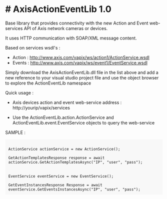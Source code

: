 <H1># AxisActionEventLib 1.0</H1>

Base library that provides connectivity with the new Action and Event web-services API of Axis network cameras or devices.

It uses HTTP communication with SOAP/XML message content.

Based on services wsdl's :

- Action : http://www.axis.com/vapix/ws/action1/ActionService.wsdl
- Events : http://www.axis.com/vapix/ws/event1/EventService.wsdl

Simply download the AxisActionEventLib.dll file in the list above and add a new reference to your visual studio project file and use the object browser to explore the ActionEventLib namespace

Quick usage :

- Axis devices action and event web-service address : http://yourip/vapix/services

- Use the ActionEventLib.action.ActionService and ActionEventLib.event.EventService objects to query the web-service

SAMPLE : 
<div style="background-color: #f8f8f8;padding: 10px;">
<code>
ActionService actionService = new ActionService();</br>
GetActionTemplatesResponse response = await actionService.GetActionTemplatesAsync("IP", "user", "pass");
</code>
</br>
<code>
EventService eventService = new EventService();</br>
GetEventInstancesResponse Response = await eventService.GetEventsInstancesAsync("IP", "user", "pass");
</code>
</div>
